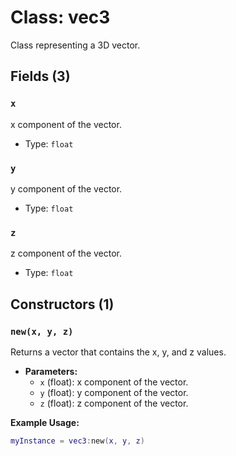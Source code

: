 # Class: vec3

Class representing a 3D vector.

## Fields (3)

### `x`

x component of the vector.

- Type: `float`

### `y`

y component of the vector.

- Type: `float`

### `z`

z component of the vector.

- Type: `float`

## Constructors (1)

### `new(x, y, z)`

Returns a vector that contains the x, y, and z values.

- **Parameters:**
  - `x` (float): x component of the vector.
  - `y` (float): y component of the vector.
  - `z` (float): z component of the vector.

**Example Usage:**
```lua
myInstance = vec3:new(x, y, z)
```

